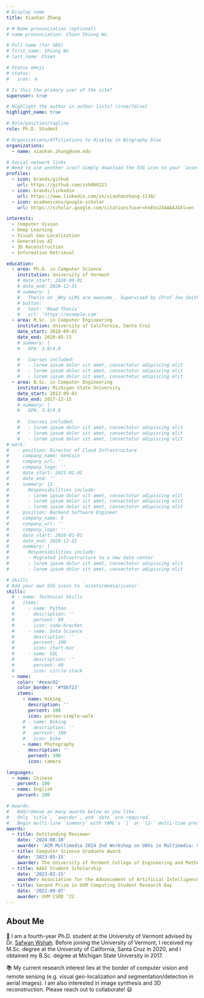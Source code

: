 ```yaml
---
# Display name
title: Xiaohan Zhang

# # Name pronunciation (optional)
# name_pronunciation: Chien Shiung Wu

# Full name (for SEO)
# first_name: Shiung Wu
# last_name: Chien

# Status emoji
# status:
#   icon: ☕️

# Is this the primary user of the site?
superuser: true

# Highlight the author in author lists? (true/false)
highlight_name: true

# Role/position/tagline
role: Ph.D. Student

# Organizations/Affiliations to display in Biography blox
organizations:
  - name: xiaohan.zhang@uvm.edu

# Social network links
# Need to use another icon? Simply download the SVG icon to your `assets/media/icons/` folder.
profiles:
  - icon: brands/github
    url: https://github.com/zxh009123
  - icon: brands/linkedin
    url: https://www.linkedin.com/in/xiaohanzhang-1130/
  - icon: academicons/google-scholar
    url: https://scholar.google.com/citations?user=hnEUxZ4AAAAJ&hl=en

interests:
  - Computer Vision
  - Deep Learning
  - Visual Geo-Localization
  - Generative AI
  - 3D Reconstruction
  - Information Retrieval

education:
  - area: Ph.D. in Computer Science
    institution: University of Vermont
    # date_start: 2020-09-01
    # date_end: 2020-12-31
    # summary: |
    #   Thesis on _Why LLMs are awesome_. Supervised by [Prof Joe Smith](https://example.com). Presented papers at 5 IEEE conferences with the contributions being published in 2 Springer journals.
    # button:
    #   text: 'Read Thesis'
    #   url: 'https://example.com'
  - area: M.Sc. in Computer Engineering
    institution: University of California, Santa Cruz
    date_start: 2018-09-01
    date_end: 2020-05-15
    # summary: |
    #   GPA: 3.8/4.0

    #   Courses included:
    #   - lorem ipsum dolor sit amet, consectetur adipiscing elit
    #   - lorem ipsum dolor sit amet, consectetur adipiscing elit
    #   - lorem ipsum dolor sit amet, consectetur adipiscing elit
  - area: B.Sc. in Computer Engineering
    institution: Michigan State University
    date_start: 2013-09-01
    date_end: 2017-12-15
    # summary: |
    #   GPA: 3.4/4.0
      
    #   Courses included:
    #   - lorem ipsum dolor sit amet, consectetur adipiscing elit
    #   - lorem ipsum dolor sit amet, consectetur adipiscing elit
    #   - lorem ipsum dolor sit amet, consectetur adipiscing elit
# work:
#   - position: Director of Cloud Infrastructure
#     company_name: GenCoin
#     company_url: ''
#     company_logo: ''
#     date_start: 2021-01-01
#     date_end: ''
#     summary: |2-
#       Responsibilities include:
#       - lorem ipsum dolor sit amet, consectetur adipiscing elit
#       - lorem ipsum dolor sit amet, consectetur adipiscing elit
#       - lorem ipsum dolor sit amet, consectetur adipiscing elit
#   - position: Backend Software Engineer
#     company_name: X
#     company_url: ''
#     company_logo: ''
#     date_start: 2016-01-01
#     date_end: 2020-12-31
#     summary: |
#       Responsibilities include:
#       - Migrated infrastructure to a new data center
#       - lorem ipsum dolor sit amet, consectetur adipiscing elit
#       - lorem ipsum dolor sit amet, consectetur adipiscing elit

# Skills
# Add your own SVG icons to `assets/media/icons/`
skills:
  # - name: Technical Skills
  #   items:
  #     - name: Python
  #       description: ''
  #       percent: 80
  #       icon: code-bracket
  #     - name: Data Science
  #       description: ''
  #       percent: 100
  #       icon: chart-bar
  #     - name: SQL
  #       description: ''
  #       percent: 40
  #       icon: circle-stack
  - name: 
    color: '#eeac02'
    color_border: '#f0bf23'
    items:
      - name: Hiking
        description: ''
        percent: 100
        icon: person-simple-walk
      # - name: Biking
      #   description: ''
      #   percent: 100
      #   icon: bike
      - name: Photography
        description: ''
        percent: 100
        icon: camera

languages:
  - name: Chinese
    percent: 100
  - name: English
    percent: 100

# Awards.
#   Add/remove as many awards below as you like.
#   Only `title`, `awarder`, and `date` are required.
#   Begin multi-line `summary` with YAML's `|` or `|2-` multi-line prefix and indent 2 spaces below.
awards:
  - title: Outstanding Reviewer
    date: '2024-08-10'
    awarder: 'ACM Multimedia 2024 2nd Workshop on UAVs in Multimedia: Capturing the World from a New Perspective'
  - title: Computer Science Graduate Award
    date: '2023-05-15'
    awarder: The University of Vermont College of Engineering and Mathematical Sciences
  - title: AAAI Student Scholarship
    date: '2023-02-15'
    awarder: Association for the Advancement of Artificial Intelligence
  - title: Second Prize in UVM Computing Student Research Day
    date: '2022-09-07'
    awarder: UVM CSRD ’22
---
```


## About Me

🎯 I am a fourth-year Ph.D. student at the University of Vermont advised by Dr. [Safwan Wshah](https://www.wshahaigroup.com/). Before joining the University of Vermont, I received my M.Sc. degree at the University of California, Santa Cruz in 2020, and I obtained my B.Sc. degree at Michigan State University in 2017.

📚 My current research interest lies at the border of computer vision and remote sensing (e.g. visual geo-localization and segmentation/detection in aerial images). I am also interested in image synthesis and 3D reconstruction. Please reach out to collaborate! 😃
